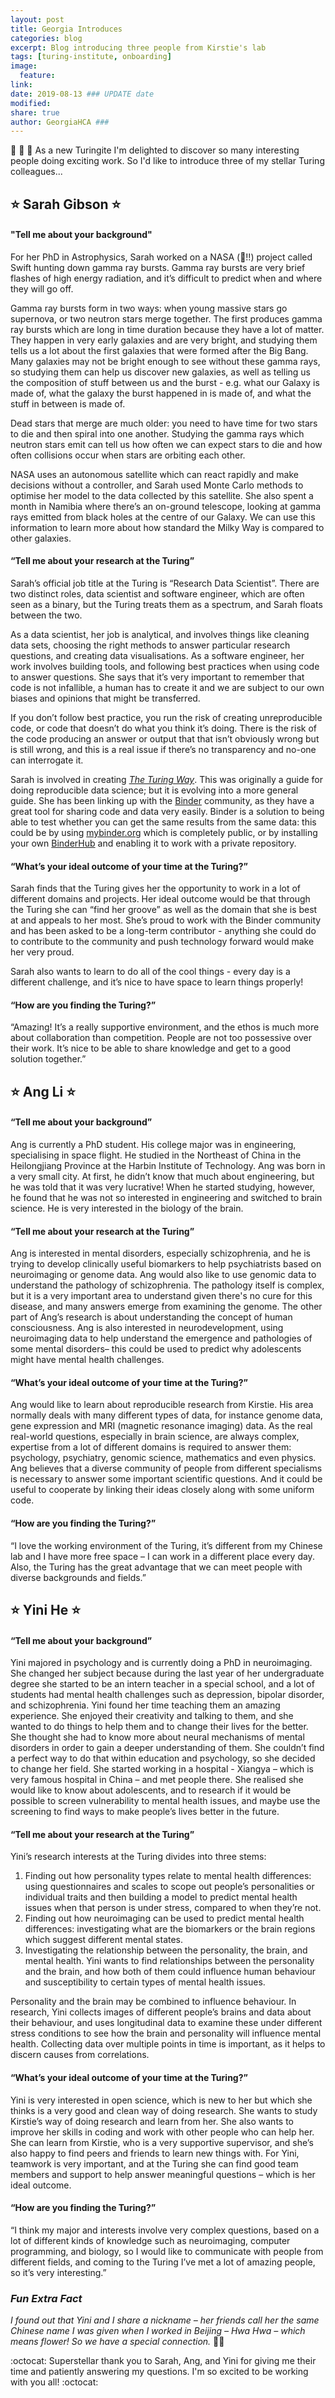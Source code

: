 ```yaml
---
layout: post
title: Georgia Introduces
categories: blog
excerpt: Blog introducing three people from Kirstie's lab 
tags: [turing-institute, onboarding]
image:
  feature:
link: 
date: 2019-08-13 ### UPDATE date
modified:
share: true
author: GeorgiaHCA ###
---
```


🎉 🌟 🚀  As a new Turingite I'm delighted to discover so many interesting people doing exciting work. So I'd like to introduce three of my stellar Turing colleagues... 

## ⭐️ Sarah Gibson ⭐️ 

#### "Tell me about your background"

For her PhD in Astrophysics, Sarah worked on a NASA (🤩!!) project called Swift hunting down gamma ray bursts. 
Gamma ray bursts are very brief flashes of high energy radiation, and it’s difficult to predict when and where they will go off. 

Gamma ray bursts form in two ways: when young massive stars go supernova, or two neutron stars merge together. 
The first produces gamma ray bursts which are long in time duration because they have a lot of matter. 
They happen in very early galaxies and are very bright, and studying them tells us a lot about the first galaxies that were formed after the Big Bang. Many galaxies may not be bright enough to see without these gamma rays, so studying them can help us discover new galaxies, as well as telling us the composition of stuff between us and the burst - e.g. what our Galaxy is made of, what the galaxy the burst happened in is made of, and what the stuff in between is made of.

Dead stars that merge are much older:  you need to have time for two stars to die and then spiral into one another. 
Studying the gamma rays which neutron stars emit can tell us how often we can expect stars to die and how often collisions occur when stars are orbiting each other.

NASA uses an autonomous satellite which can react rapidly and make decisions without a controller, and Sarah used Monte Carlo methods to optimise her model to the data collected by this satellite. 
She also spent a month in Namibia where there’s an on-ground telescope, looking at gamma rays emitted from black holes at the centre of our Galaxy. 
We can use this information to learn more about how standard the Milky Way is compared to other galaxies.

#### “Tell me about your research at the Turing”

Sarah’s official job title at the Turing is “Research Data Scientist”. 
There are two distinct roles, data scientist and software engineer, which are often seen as a binary, but the Turing treats them as a spectrum, and Sarah floats between the two. 

As a data scientist, her job is analytical, and involves things like cleaning data sets, choosing the right methods to answer particular research questions, and creating data visualisations. 
As a software engineer, her work involves building tools, and following best practices when using code to answer questions.
She says that it’s very important to remember that code is not infallible, a human has to create it and we are subject to our own biases and opinions that might be transferred.

If you don’t follow best practice, you run the risk of creating unreproducible code, or code that doesn’t do what you think it’s doing. 
There is the risk of the code producing an answer or output that that isn’t obviously wrong but is still wrong, and this is a real issue if there’s no transparency and no-one can interrogate it.

Sarah is involved in creating [_The Turing Way_](https://github.com/alan-turing-institute/the-turing-way). 
This was originally a guide for doing reproducible data science; but it is evolving into a more general guide. 
She has been linking up with the [Binder](https://mybinder.readthedocs.io/en/latest/) community, as they have a great tool for sharing code and data very easily. 
Binder is a solution to being able to test whether you can get the same results from the same data: this could be by using [mybinder.org](https://mybinder.org) which is completely public, or by installing your own [BinderHub](https://binderhub.readthedocs.io/en/latest/) and enabling it to work with a private repository. 

#### “What’s your ideal outcome of your time at the Turing?”

Sarah finds that the Turing gives her the opportunity to work in a lot of different domains and projects. 
Her ideal outcome would be that through the Turing she can “find her groove” as well as the domain that she is best at and appeals to her most. 
She’s proud to work with the Binder community and has been asked to be a long-term contributor - anything she could do to contribute to the community and push technology forward would make her very proud. 

Sarah also wants to learn to do all of the cool things - every day is a different challenge, and it’s nice to have space to learn things properly!

#### “How are you finding the Turing?”

“Amazing! 
It’s a really supportive environment, and the ethos is much more about collaboration than competition. 
People are not too possessive over their work. 
It’s nice to be able to share knowledge and get to a good solution together.”

## ⭐️ Ang Li ⭐️

#### “Tell me about your background”

Ang is currently a PhD student. 
His college major was in engineering, specialising in space flight. 
He studied in the Northeast of China in the Heilongjiang Province at the Harbin Institute of Technology. 
Ang was born in a very small city. 
At first, he didn’t know that much about engineering, but he was told that it was very lucrative! 
When he started studying, however, he found that he was not so interested in engineering and switched to brain science. 
He is very interested in the biology of the brain.

#### “Tell me about your research at the Turing”

Ang is interested in mental disorders, especially schizophrenia, and he is trying to develop clinically useful biomarkers to help psychiatrists based on neuroimaging or genome data. 
Ang would also like to use genomic data to understand the pathology of schizophrenia. 
The pathology itself is complex, but it is a very important area to understand given there's no cure for this disease, and many answers emerge from examining the genome. 
The other part of Ang’s research is about understanding the concept of human consciousness. 
Ang is also interested in neurodevelopment, using neuroimaging data to help understand the emergence and pathologies of some mental disorders– this could be used to predict why adolescents might have mental health challenges.

#### “What’s your ideal outcome of your time at the Turing?”

Ang would like to learn about reproducible research from Kirstie. His area normally deals with many different types of data, for instance genome data, gene expression and MRI (magnetic resonance imaging) data. 
As the real real-world questions, especially in brain science, are always complex, expertise from a lot of different domains is required to answer them: psychology, psychiatry, genomic science, mathematics and even physics. 
Ang believes that a diverse community of people from different specialisms is necessary to answer some important scientific questions. 
And it could be useful to cooperate by linking their ideas closely along with some uniform code.

#### “How are you finding the Turing?”

“I love the working environment of the Turing, it’s different from my Chinese lab and I have more free space – I can work in a different place every day. 
Also, the Turing has the great advantage that we can meet people with diverse backgrounds and fields.”

## ⭐️ Yini He ⭐️

#### “Tell me about your background” 

Yini majored in psychology and is currently doing a PhD in neuroimaging. 
She changed her subject because during the last year of her undergraduate degree she started to be an intern teacher in a special school, and a lot of students had mental health challenges such as depression, bipolar disorder, and schizophrenia. 
Yini found her time teaching them an amazing experience. 
She enjoyed their creativity and talking to them, and she wanted to do things to help them and to change their lives for the better. 
She thought she had to know more about neural mechanisms of mental disorders in order to gain a deeper understanding of them. 
She couldn’t find a perfect way to do that within education and psychology, so she decided to change her field. 
She started working in a hospital - Xiangya – which is very famous hospital in China – and met people there. 
She realised she would like to know about adolescents, and to research if it would be possible to screen vulnerability to mental health issues, and maybe use the screening to find ways to make people’s lives better in the future. 

#### “Tell me about your research at the Turing”

Yini’s research interests at the Turing divides into three stems:

1. Finding out how personality types relate to mental health differences: using questionnaires and scales to scope out people’s personalities or individual traits and then building a model to predict mental health issues when that person is under stress, compared to when they’re not.
2. Finding out how neuroimaging can be used to predict mental health differences: investigating what are the biomarkers or the brain regions which suggest different mental states.
3. Investigating the relationship between the personality, the brain, and mental health. 
Yini wants to find relationships between the personality and the brain, and how both of them could influence human behaviour and susceptibility to certain types of mental health issues. 

Personality and the brain may be combined to influence behaviour. 
In research, Yini collects images of different people’s brains and data about their behaviour, and uses longitudinal data to examine these under different stress conditions to see how the brain and personality will influence mental health. 
Collecting data over multiple points in time is important, as it helps to discern causes from correlations. 

#### “What’s your ideal outcome of your time at the Turing?”

Yini is very interested in open science, which is new to her but which she thinks is a very good and clean way of doing research. 
She wants to study Kirstie’s way of doing research and learn from her. 
She also wants to improve her skills in coding and work with other people who can help her. 
She can learn from Kirstie, who is a very supportive supervisor, and she’s also happy to find peers and friends to learn new things with. 
For Yini, teamwork is very important, and at the Turing she can find good team members and support to help answer meaningful questions – which is her ideal outcome.

#### “How are you finding the Turing?”

“I think my major and interests involve very complex questions, based on a lot of different kinds of knowledge such as neuroimaging, computer programming, and biology, so I would like to communicate with people from different fields, and coming to the Turing I’ve met a lot of amazing people, so it’s very interesting.”

### <em> Fun Extra Fact </em> 

<em> I found out that Yini and I share a nickname – her friends call her the same Chinese name I was given when I worked in Beijing – Hwa Hwa – which means flower! So we have a special connection. </em> 🌸🌸

:octocat: Superstellar thank you to Sarah, Ang, and Yini for giving me their time and patiently answering my questions. I'm so excited to be working with you all! :octocat: 
